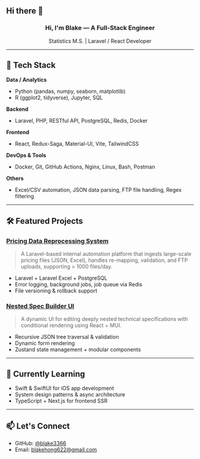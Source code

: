 ## Hi there 👋

<!--
**blake3366/blake3366** is a ✨ _special_ ✨ repository because its `README.md` (this file) appears on your GitHub profile.

Here are some ideas to get you started:

- 🔭 I’m currently working on ...
- 🌱 I’m currently learning ...
- 👯 I’m looking to collaborate on ...
- 🤔 I’m looking for help with ...
- 💬 Ask me about ...
- 📫 How to reach me: ...
- 😄 Pronouns: ...
- ⚡ Fun fact: ...
-->
<h3 align="center">Hi, I'm Blake — A Full-Stack Engineer</h1>
<p align="center">Statistics M.S. | Laravel / React Developer </p>

---

## 🚀 Tech Stack

**Data / Analytics**
- Python (pandas, numpy, seaborn, matplotlib)
- R (ggplot2, tidyverse), Jupyter, SQL
  
**Backend**
- Laravel, PHP, RESTful API, PostgreSQL, Redis, Docker

**Frontend**
- React, Redux-Saga, Material-UI, Vite, TailwindCSS

**DevOps & Tools**
- Docker, Git, GitHub Actions, Nginx, Linux, Bash, Postman

**Others**
- Excel/CSV automation, JSON data parsing, FTP file handling, Regex filtering

---

## 🛠️ Featured Projects

### [Pricing Data Reprocessing System](https://github.com/your-repo)
> A Laravel-based internal automation platform that ingests large-scale pricing files (JSON, Excel), handles re-mapping, validation, and FTP uploads, supporting > 1000 files/day.

- Laravel + Laravel Excel + PostgreSQL
- Error logging, background jobs, job queue via Redis
- File versioning & rollback support

### [Nested Spec Builder UI](https://github.com/your-repo)
> A dynamic UI for editing deeply nested technical specifications with conditional rendering using React + MUI.

- Recursive JSON tree traversal & validation
- Dynamic form rendering
- Zustand state management + modular components

---

## 🧠 Currently Learning

- Swift & SwiftUI for iOS app development
- System design patterns & async architecture
- TypeScript + Next.js for frontend SSR

---

## 📫 Let's Connect
- GitHub: [@blake3366](https://github.com/blake3366)
- Email: blakehong622@gmail.com
